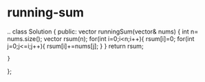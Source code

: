 # running-sum
..
class Solution {
public:
    vector<int> runningSum(vector<int>& nums) {
        int n= nums.size();
        vector<int> rsum(n);
        for(int i=0;i<n;i++){
            rsum[i]=0;
            for(int j=0;j<=i;j++){
                rsum[i]+=nums[j];
            }
        }
        return rsum;

        
    }
};
